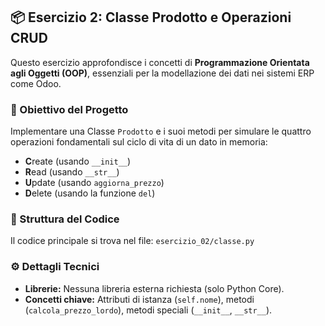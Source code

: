 ## 📦 Esercizio 2: Classe Prodotto e Operazioni CRUD

Questo esercizio approfondisce i concetti di **Programmazione Orientata agli Oggetti (OOP)**, essenziali per la modellazione dei dati nei sistemi ERP come Odoo.

### 🎯 Obiettivo del Progetto

Implementare una Classe `Prodotto` e i suoi metodi per simulare le quattro operazioni fondamentali sul ciclo di vita di un dato in memoria:
* **C**reate (usando `__init__`)
* **R**ead (usando `__str__`)
* **U**pdate (usando `aggiorna_prezzo`)
* **D**elete (usando la funzione `del`)

### 📁 Struttura del Codice

Il codice principale si trova nel file: `esercizio_02/classe.py`

### ⚙️ Dettagli Tecnici

* **Librerie:** Nessuna libreria esterna richiesta (solo Python Core).
* **Concetti chiave:** Attributi di istanza (`self.nome`), metodi (`calcola_prezzo_lordo`), metodi speciali (`__init__`, `__str__`).
